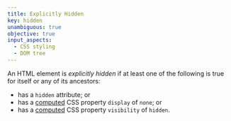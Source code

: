 ```yaml
---
title: Explicitly Hidden
key: hidden
unambiguous: true
objective: true
input_aspects:
  - CSS styling
  - DOM tree
---
```


An HTML element is _explicitly hidden_ if at least one of the following is true for itself or any of its ancestors:

- has a `hidden` attribute; or
- has a [computed](https://www.w3.org/TR/css-cascade/#computed-value) CSS property `display` of `none`; or
- has a [computed](https://www.w3.org/TR/css-cascade/#computed-value) CSS property `visibility` of `hidden`.
